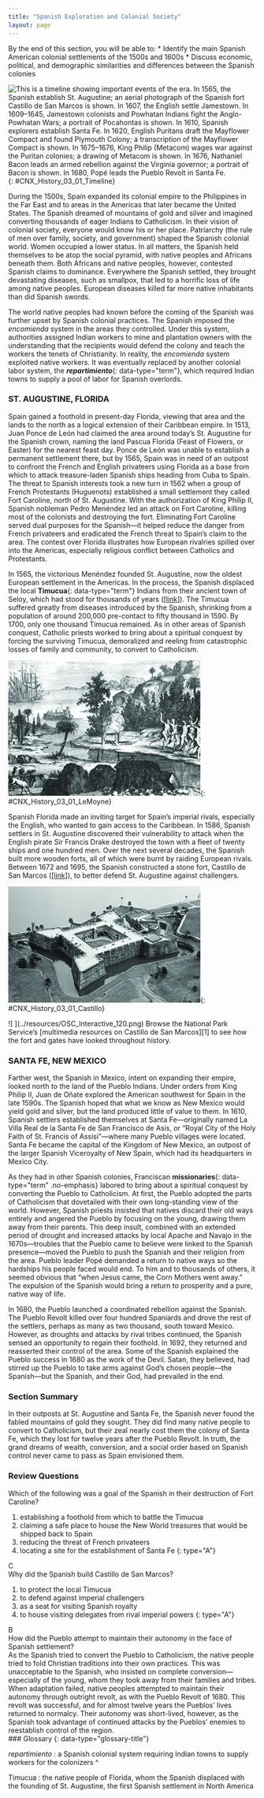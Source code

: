 ```yaml
---
title: "Spanish Exploration and Colonial Society"
layout: page
---
```



<div data-type="abstract" markdown="1">
By the end of this section, you will be able to:
* Identify the main Spanish American colonial settlements of the 1500s and 1600s
* Discuss economic, political, and demographic similarities and differences between the Spanish colonies

</div>

 ![This is a timeline showing important events of the era. In 1565, the Spanish establish St. Augustine; an aerial photograph of the Spanish fort Castillo de San Marcos is shown. In 1607, the English settle Jamestown. In 1609&#x2013;1645, Jamestown colonists and Powhatan Indians fight the Anglo-Powhatan Wars; a portrait of Pocahontas is shown. In 1610, Spanish explorers establish Santa Fe. In 1620, English Puritans draft the Mayflower Compact and found Plymouth Colony; a transcription of the Mayflower Compact is shown. In 1675&#x2013;1676, King Philip (Metacom) wages war against the Puritan colonies; a drawing of Metacom is shown. In 1676, Nathaniel Bacon leads an armed rebellion against the Virginia governor; a portrait of Bacon is shown. In 1680, Pop&#xE9; leads the Pueblo Revolt in Santa Fe.](../resources/CNX_History_03_01_Timeline.jpg){: #CNX_History_03_01_Timeline}

During the 1500s, Spain expanded its colonial empire to the Philippines in the Far East and to areas in the Americas that later became the United States. The Spanish dreamed of mountains of gold and silver and imagined converting thousands of eager Indians to Catholicism. In their vision of colonial society, everyone would know his or her place. Patriarchy (the rule of men over family, society, and government) shaped the Spanish colonial world. Women occupied a lower status. In all matters, the Spanish held themselves to be atop the social pyramid, with native peoples and Africans beneath them. Both Africans and native peoples, however, contested Spanish claims to dominance. Everywhere the Spanish settled, they brought devastating diseases, such as smallpox, that led to a horrific loss of life among native peoples. European diseases killed far more native inhabitants than did Spanish swords.

The world native peoples had known before the coming of the Spanish was further upset by Spanish colonial practices. The Spanish imposed the *encomienda* system in the areas they controlled. Under this system, authorities assigned Indian workers to mine and plantation owners with the understanding that the recipients would defend the colony and teach the workers the tenets of Christianity. In reality, the *encomienda* system exploited native workers. It was eventually replaced by another colonial labor system, the ***repartimiento***{: data-type="term"}, which required Indian towns to supply a pool of labor for Spanish overlords.

### ST. AUGUSTINE, FLORIDA

Spain gained a foothold in present-day Florida, viewing that area and the lands to the north as a logical extension of their Caribbean empire. In 1513, Juan Ponce de León had claimed the area around today’s St. Augustine for the Spanish crown, naming the land Pascua Florida (Feast of Flowers, or Easter) for the nearest feast day. Ponce de León was unable to establish a permanent settlement there, but by 1565, Spain was in need of an outpost to confront the French and English privateers using Florida as a base from which to attack treasure-laden Spanish ships heading from Cuba to Spain. The threat to Spanish interests took a new turn in 1562 when a group of French Protestants (Huguenots) established a small settlement they called Fort Caroline, north of St. Augustine. With the authorization of King Philip II, Spanish nobleman Pedro Menéndez led an attack on Fort Caroline, killing most of the colonists and destroying the fort. Eliminating Fort Caroline served dual purposes for the Spanish—it helped reduce the danger from French privateers and eradicated the French threat to Spain’s claim to the area. The contest over Florida illustrates how European rivalries spilled over into the Americas, especially religious conflict between Catholics and Protestants.

In 1565, the victorious Menéndez founded St. Augustine, now the oldest European settlement in the Americas. In the process, the Spanish displaced the local **Timucua**{: data-type="term"} Indians from their ancient town of Seloy, which had stood for thousands of years ([\[link\]](#CNX_History_03_01_LeMoyne)). The Timucua suffered greatly from diseases introduced by the Spanish, shrinking from a population of around 200,000 pre-contact to fifty thousand in 1590. By 1700, only one thousand Timucua remained. As in other areas of Spanish conquest, Catholic priests worked to bring about a spiritual conquest by forcing the surviving Timucua, demoralized and reeling from catastrophic losses of family and community, to convert to Catholicism.

 ![This is a drawing showing Timucua Indians fleeing the Spanish settlers, who arrived by ship.](../resources/CNX_History_03_01_LeMoyne.jpg "In this drawing by French artist Jacques le Moyne de Morgues, Timucua flee the Spanish settlers, who arrive by ship. Le Moyne lived at Fort Caroline, the French outpost, before the Spanish destroyed the colony in 1562."){: #CNX_History_03_01_LeMoyne}

Spanish Florida made an inviting target for Spain’s imperial rivals, especially the English, who wanted to gain access to the Caribbean. In 1586, Spanish settlers in St. Augustine discovered their vulnerability to attack when the English pirate Sir Francis Drake destroyed the town with a fleet of twenty ships and one hundred men. Over the next several decades, the Spanish built more wooden forts, all of which were burnt by raiding European rivals. Between 1672 and 1695, the Spanish constructed a stone fort, Castillo de San Marcos ([\[link\]](#CNX_History_03_01_Castillo)), to better defend St. Augustine against challengers.

 ![An aerial photograph shows the Spanish fort of Castillo de San Marcos, a square, high-walled structure facing the water and including a surrounding moat.](../resources/CNX_History_03_01_Castillo.jpg "The Spanish fort of Castillo de San Marcos helped Spanish colonists in St. Augustine fend off marauding privateers from rival European countries."){: #CNX_History_03_01_Castillo}

<div data-type="note" data-has-label="true" class="history click-and-explore" data-label="Click and Explore" markdown="1">
<span data-type="media" data-alt=" "> ![ ](../resources/OSC_Interactive_120.png) </span>
Browse the National Park Service’s [multimedia resources on Castillo de San Marcos][1] to see how the fort and gates have looked throughout history.

</div>

### SANTA FE, NEW MEXICO

Farther west, the Spanish in Mexico, intent on expanding their empire, looked north to the land of the Pueblo Indians. Under orders from King Philip II, Juan de Oñate explored the American southwest for Spain in the late 1590s. The Spanish hoped that what we know as New Mexico would yield gold and silver, but the land produced little of value to them. In 1610, Spanish settlers established themselves at Santa Fe—originally named La Villa Real de la Santa Fe de San Francisco de Asís, or “Royal City of the Holy Faith of St. Francis of Assisi”—where many Pueblo villages were located. Santa Fe became the capital of the Kingdom of New Mexico, an outpost of the larger Spanish Viceroyalty of New Spain, which had its headquarters in Mexico City.

As they had in other Spanish colonies, Franciscan **missionaries**{: data-type="term" .no-emphasis} labored to bring about a spiritual conquest by converting the Pueblo to Catholicism. At first, the Pueblo adopted the parts of Catholicism that dovetailed with their own long-standing view of the world. However, Spanish priests insisted that natives discard their old ways entirely and angered the Pueblo by focusing on the young, drawing them away from their parents. This deep insult, combined with an extended period of drought and increased attacks by local Apache and Navajo in the 1670s—troubles that the Pueblo came to believe were linked to the Spanish presence—moved the Pueblo to push the Spanish and their religion from the area. Pueblo leader Popé demanded a return to native ways so the hardships his people faced would end. To him and to thousands of others, it seemed obvious that “when Jesus came, the Corn Mothers went away.” The expulsion of the Spanish would bring a return to prosperity and a pure, native way of life.

In 1680, the Pueblo launched a coordinated rebellion against the Spanish. The Pueblo Revolt killed over four hundred Spaniards and drove the rest of the settlers, perhaps as many as two thousand, south toward Mexico. However, as droughts and attacks by rival tribes continued, the Spanish sensed an opportunity to regain their foothold. In 1692, they returned and reasserted their control of the area. Some of the Spanish explained the Pueblo success in 1680 as the work of the Devil. Satan, they believed, had stirred up the Pueblo to take arms against God’s chosen people—the Spanish—but the Spanish, and their God, had prevailed in the end.

### Section Summary

In their outposts at St. Augustine and Santa Fe, the Spanish never found the fabled mountains of gold they sought. They did find many native people to convert to Catholicism, but their zeal nearly cost them the colony of Santa Fe, which they lost for twelve years after the Pueblo Revolt. In truth, the grand dreams of wealth, conversion, and a social order based on Spanish control never came to pass as Spain envisioned them.

### Review Questions

<div data-type="exercise">
<div data-type="problem" markdown="1">
Which of the following was a goal of the Spanish in their destruction of Fort Caroline?

1.  establishing a foothold from which to battle the Timucua
2.  claiming a safe place to house the New World treasures that would be shipped back to Spain
3.  reducing the threat of French privateers
4.  locating a site for the establishment of Santa Fe
{: type="A"}

</div>
<div data-type="solution" markdown="1">
C

</div>
</div>

<div data-type="exercise">
<div data-type="problem" markdown="1">
Why did the Spanish build Castillo de San Marcos?

1.  to protect the local Timucua
2.  to defend against imperial challengers
3.  as a seat for visiting Spanish royalty
4.  to house visiting delegates from rival imperial powers
{: type="A"}

</div>
<div data-type="solution" markdown="1">
B

</div>
</div>

<div data-type="exercise">
<div data-type="problem" markdown="1">
How did the Pueblo attempt to maintain their autonomy in the face of Spanish settlement?

</div>
<div data-type="solution" markdown="1">
As the Spanish tried to convert the Pueblo to Catholicism, the native people tried to fold Christian traditions into their own practices. This was unacceptable to the Spanish, who insisted on complete conversion—especially of the young, whom they took away from their families and tribes. When adaptation failed, native peoples attempted to maintain their autonomy through outright revolt, as with the Pueblo Revolt of 1680. This revolt was successful, and for almost twelve years the Pueblos’ lives returned to normalcy. Their autonomy was short-lived, however, as the Spanish took advantage of continued attacks by the Pueblos’ enemies to reestablish control of the region.

</div>
</div>

<div data-type="glossary" markdown="1">
### Glossary
{: data-type="glossary-title"}

*repartimiento*
: a Spanish colonial system requiring Indian towns to supply workers for the colonizers
^

Timucua
: the native people of Florida, whom the Spanish displaced with the founding of St. Augustine, the first Spanish settlement in North America

</div>



[1]: http://openstaxcollege.org/l/castillo
